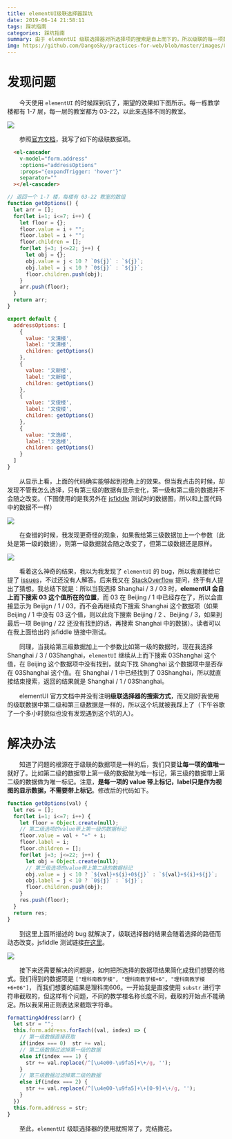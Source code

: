 ```yaml
---
title: elementUI级联选择器踩坑
date: 2019-06-14 21:58:11
tags: 踩坑指南
categories: 踩坑指南
summary: 由于 elementUI 级联选择器对所选择项的搜索是自上而下的，所以级联的每一项数据要唯一。
img: https://github.com/DangoSky/practices-for-web/blob/master/images/8.jpg?raw=true
---
```


# 发现问题

&emsp;&emsp;今天使用 `elementUI` 的时候踩到坑了，期望的效果如下图所示。每一栋教学楼都有 1-7 层，每一层的教室都为 03-22，以此来选择不同的教室。

![](1.png)

&emsp;&emsp;参照[官方文档](https://element.eleme.io/#/zh-CN/component/cascader)，我写了如下的级联数据项。

```html
  <el-cascader
    v-model="form.address"
    :options="addressOptions"
    :props="{expandTrigger: 'hover'}"
    separator=""
  ></el-cascader>
```

```js
// 返回一个 1-7 楼，每楼有 03-22 教室的数组
function getOptions() {
  let arr = [];
  for(let i=1; i<=7; i++) {
    let floor = {};
    floor.value = i + "";
    floor.label = i + "";
    floor.children = [];
    for(let j=3; j<=22; j++) {
      let obj = {};
      obj.value = j < 10 ? `0${j}` : `${j}`;
      obj.label = j < 10 ? `0${j}` : `${j}`;
      floor.children.push(obj);
    }
    arr.push(floor);
  }
  return arr;
}

export default {
  addressOptions: [
    {
      value: '文清楼',
      label: '文清楼',
      children: getOptions()
    },
    {
      value: '文新楼',
      label: '文新楼',
      children: getOptions()
    },
    {
      value: '文俊楼',
      label: '文俊楼',
      children: getOptions()
    },
    {
      value: '文逸楼',
      label: '文逸楼',
      children: getOptions()
    }
  ]
}
```

&emsp;&emsp;从显示上看，上面的代码确实能够起到视角上的效果。但当我点击的时候，却发现不管我怎么选择，只有第三级的数据有显示变化，第一级和第二级的数据并不会随之改变。（下图使用的是我另外在 [jsfiddle](https://jsfiddle.net/DangoSky/7osfp265/1/) 测试时的数据图，所以和上面代码中的数据不一样）

![](2.gif)

&emsp;&emsp;在查错的时候，我发现更奇怪的现象，如果我给第三级数据加上一个参数（此处是第一级的数据），则第一级数据就会随之改变了，但第二级数据还是原样。

![](3.gif)

&emsp;&emsp;看着这么神奇的结果，我以为我发现了 `elementUI` 的 bug，所以我直接给它提了 [issues](https://github.com/ElemeFE/element/issues/16068)，不过还没有人解答。后来我又在 [StackOverflow](https://stackoverflow.com/questions/56594223/not-displayed-correctly-in-elementui-cascader) 提问，终于有人提出了猜想。我总结下就是：所以当我选择 Shanghai / 3 / 03 时，**elementUI 会自上而下搜索 03 这个值所在的位置**，而 03 在 Beijing / 1 中已经存在了，所以会直接显示为 Beijign / 1 / 03，而不会再继续向下搜索 Shanghai 这个数据项（如果 Beijing / 1 中没有 03 这个值，则以此向下搜索 Beijing / 2 、Beijing / 3，如果到最后一项 Beijing / 22 还没有找到的话，再搜索 Shanghai 中的数据）。读者可以在我上面给出的 jsfiddle 链接中测试。

&emsp;&emsp;同理，当我给第三级数据加上一个参数比如第一级的数据时，现在我选择 Shanghai / 3 / 03Shanghai，`elementUI` 继续从上而下搜索 03Shanghai 这个值，在 Beijing 这个数据项中没有找到，就向下找 Shanghai 这个数据项中是否存在 03Shanghai 这个值。在 Shanghai / 1 中已经找到了 03Shanghai，所以就直接结束搜索，返回的结果就是 Shanghai / 1 / 03Shanghai。

&emsp;&emsp;elementUI 官方文档中并没有注明**级联选择器的搜索方式**，而又刚好我使用的级联数据中第二级和第三级数据是一样的，所以这个坑就被我踩上了（下午谷歌了一个多小时貌似也没有发现遇到这个坑的人）。

# 解决办法

&emsp;&emsp;知道了问题的根源在于级联的数据项是一样的后，我们只要**让每一项的值唯一**就好了。比如第二级的数据带上第一级的数据做为唯一标记，第三级的数据带上第二级的数据做为唯一标记。注意，**是每一项的 value 带上标记，label只是作为视图的显示数据，不需要带上标记**。修改后的代码如下。

```js
function getOptions(val) {
  let res = [];
  for(let i=1; i<=7; i++) {
    let floor = Object.create(null);
    // 第二级选项的value带上第一级的数据标记
    floor.value = val + "+" + i;
    floor.label = i;
    floor.children = [];
    for(let j=3; j<=22; j++) {
      let obj = Object.create(null);
      // 第三级选项的value带上第二级的数据标记
      obj.value = j < 10 ? `${val}+${i}+0${j}` : `${val}+${i}+${j}`;
      obj.label = j < 10 ? `0${j}` : `${j}`;
      floor.children.push(obj);
    }
    res.push(floor);
  }
  return res;
}
```

&emsp;&emsp;到这里上面所描述的 bug 就解决了，级联选择器的结果会随着选择的路径而动态改变。jsfiddle 测试链接[在这里](https://jsfiddle.net/n365ecuk/)。

![](4.gif)

&emsp;&emsp;接下来还需要解决的问题是，如何把所选择的数据项结果简化成我们想要的格式。我们得到的数据项是 `["理科南教学楼", "理科南教学楼+6", "理科南教学楼+6+06"]`， 而我们想要的结果是理科南606。一开始我是直接使用 `substr` 进行字符串截取的，但这样有个问题，不同的教学楼名称长度不同，截取的开始点不能确定。所以我采用正则表达来截取字符串。

```js
formattingAddress(arr) {
  let str = "";
  this.form.address.forEach((val, index) => {
    // 第一级数据直接获取
    if(index === 0)  str += val;
    // 第二级数据过滤掉第一级的数据
    else if(index === 1) {
      str += val.replace(/^[\u4e00-\u9fa5]+\+/g, '');
    }
    // 第三级数据过滤掉第二级的数据
    else if(index === 2) { 
      str += val.replace(/^[\u4e00-\u9fa5]+\+[0-9]+\+/g, '');
    }
  })
  this.form.address = str;
}
```

&emsp;&emsp;至此，`elementUI` 级联选择器的使用就照常了，完结撒花。
